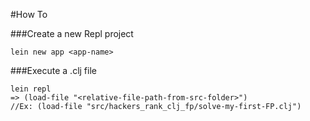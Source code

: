 #How To

###Create a new Repl project

```lein new app <app-name>```

###Execute a .clj file
```
lein repl
=> (load-file "<relative-file-path-from-src-folder>")
//Ex: (load-file "src/hackers_rank_clj_fp/solve-my-first-FP.clj")
```